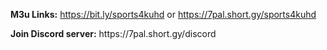 <b>M3u Links:</b> https://bit.ly/sports4kuhd or https://7pal.short.gy/sports4kuhd
<div></div>
<b>Join Discord server:</b> https://7pal.short.gy/discord
